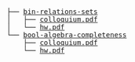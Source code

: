 <pre>
├── <a href="./bin-relations-sets">bin-relations-sets</a>
│   ├── <a href="./bin-relations-sets/colloquium.pdf">colloquium.pdf</a>
│   └── <a href="./bin-relations-sets/hw.pdf">hw.pdf</a>
└── <a href="./bool-algebra-completeness">bool-algebra-completeness</a>
    ├── <a href="./bool-algebra-completeness/colloquium.pdf">colloquium.pdf</a>
    └── <a href="./bool-algebra-completeness/hw.pdf">hw.pdf</a>
</pre>
